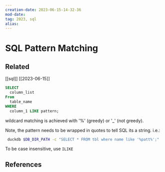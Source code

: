 ```yaml
---
creation-date: 2023-06-15-14-32-36
mod-date:
tag: 2023, sql
alias:
---
```

<!--begin_file -->

<!--header -->

# SQL Pattern Matching

## Related

[[sql]]
[[2023-06-15]]

<!-- contents -->

```SQL
SELECT
  column_list
From
  table_name
WHERE
  column_1 LIKE pattern;
```

wildcard matching is achieved with '%' (greedy) or '_' (not greedy).

Note, the pattern needs to be wrapped in quotes to tell SQL its a string. i.e.:

```bash
 duckdb $DB_DIR_PATH -c "SELECT * FROM tbl where name like '%patt%';"
```

To be case insensitive, use `ILIKE`

## References

<!--end_file -->